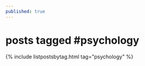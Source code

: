 ```yaml
---
published: true
---
```

<h1>posts tagged #psychology</h1>
{% include listpostsbytag.html tag="psychology" %}